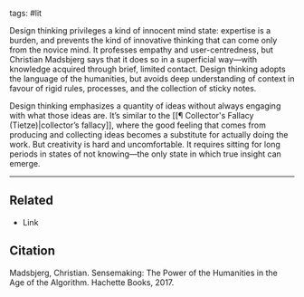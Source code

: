 tags: #lit 

Design thinking privileges a kind of innocent mind state: expertise is a burden, and prevents the kind of innovative thinking that can come only from the novice mind. It professes empathy and user-centredness, but Christian Madsbjerg says that it does so in a superficial way—with knowledge acquired through brief, limited contact. Design thinking adopts the language of the humanities, but avoids deep understanding of context in favour of rigid rules, processes, and the collection of sticky notes. 

Design thinking emphasizes a quantity of ideas without always engaging with what those ideas are. It’s similar to the [[¶ Collector's Fallacy (Tietze)|collector’s fallacy]], where the good feeling that comes from producing and collecting ideas becomes a substitute for actually doing the work. But creativity is hard and uncomfortable. It requires sitting for long periods in states of not knowing—the only state in which true insight can emerge. 


---
## Related
- Link

## Citation
Madsbjerg, Christian. Sensemaking: The Power of the Humanities in the Age of the Algorithm. Hachette Books, 2017.